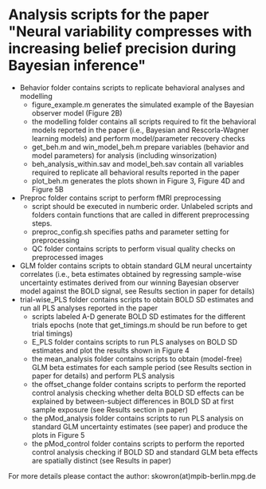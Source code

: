 # Analysis scripts for the paper "Neural variability compresses with increasing belief precision during Bayesian inference"

* Behavior folder contains scripts to replicate behavioral analyses and modelling
    * figure_example.m generates the simulated example of the Bayesian observer model (Figure 2B)
    * the modelling folder contains all scripts required to fit the behavioral models reported in the paper (i.e., Bayesian and Rescorla-Wagner learning models) and perform model/parameter recovery checks
    * get_beh.m and win_model_beh.m prepare variables (behavior and model parameters) for analysis (including winsorization)
    * beh_analysis_within.sav and model_beh.sav contain all variables required to replicate all behavioral results reported in the paper
    * plot_beh.m generates the plots shown in Figure 3, Figure 4D and Figure 5B
* Preproc folder contains script to perform fMRI preprocessing
    * script should be executed in numberic order. Unlabeled scripts and folders contain functions that are called in different preprocessing steps.
    * preproc_config.sh specifies paths and parameter setting for preprocessing
    * QC folder contains scripts to perform visual quality checks on preprocessed images
* GLM folder contains scripts to obtain standard GLM neural uncertainty correlates (i.e., beta estimates obtained by regressing sample-wise uncertainty estimates derived from our winning Bayesian observer model against the BOLD signal, see Results section in paper for details)
* trial-wise_PLS folder contains scripts to obtain BOLD SD estimates and run all PLS analyses reported in the paper
    * scripts labeled A-D generate BOLD SD estimates for the different trials epochs (note that get_timings.m should be run before to get trial timings)
    * E_PLS folder contains scripts to run PLS analyses on BOLD SD estimates and plot the results shown in Figure 4
    * the mean_analysis folder contains scripts to obtain (model-free) GLM beta estimates for each sample period (see Results section in paper for details) and perform PLS analysis
    * the offset_change folder contains scripts to perform the reported control analysis checking whether delta BOLD SD effects can be explained by between-subject differences in BOLD SD at first sample exposure (see Results section in paper)
    * the pMod_analysis folder contains scripts to run PLS analysis on standard GLM uncertainty estimates (see paper) and produce the plots in Figure 5
    * the pMod_control folder contains scripts to perform the reported control analysis checking if BOLD SD and standard GLM beta effects are spatially distinct (see Results in paper)

For more details please contact the author: skowron(at)mpib-berlin.mpg.de
